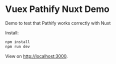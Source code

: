 # Vuex Pathify Nuxt Demo

Demo to test that Pathify works correctly with Nuxt

Install:

```bash
npm install
npm run dev
```

View on [http://localhost:3000](http://localhost:3000).
